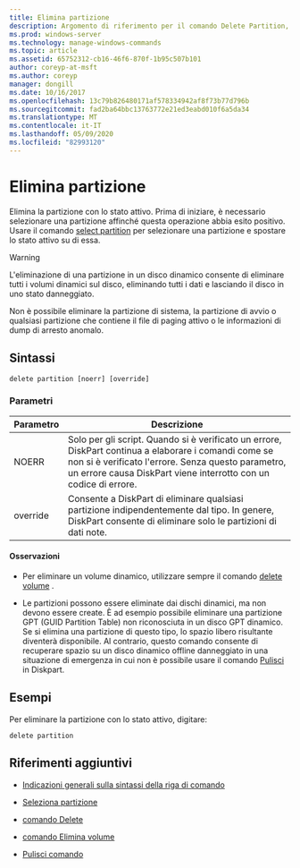 ```yaml
---
title: Elimina partizione
description: Argomento di riferimento per il comando Delete Partition, che consente di eliminare la partizione con lo stato attivo.
ms.prod: windows-server
ms.technology: manage-windows-commands
ms.topic: article
ms.assetid: 65752312-cb16-46f6-870f-1b95c507b101
author: coreyp-at-msft
ms.author: coreyp
manager: dongill
ms.date: 10/16/2017
ms.openlocfilehash: 13c79b826480171af578334942af8f73b77d796b
ms.sourcegitcommit: fad2ba64bbc13763772e21ed3eabd010f6a5da34
ms.translationtype: MT
ms.contentlocale: it-IT
ms.lasthandoff: 05/09/2020
ms.locfileid: "82993120"
---
```

# <a name="delete-partition"></a>Elimina partizione

Elimina la partizione con lo stato attivo. Prima di iniziare, è necessario selezionare una partizione affinché questa operazione abbia esito positivo. Usare il comando [select partition](select-partition.md) per selezionare una partizione e spostare lo stato attivo su di essa.

> [!WARNING]
> L'eliminazione di una partizione in un disco dinamico consente di eliminare tutti i volumi dinamici sul disco, eliminando tutti i dati e lasciando il disco in uno stato danneggiato.
>
> Non è possibile eliminare la partizione di sistema, la partizione di avvio o qualsiasi partizione che contiene il file di paging attivo o le informazioni di dump di arresto anomalo.

## <a name="syntax"></a>Sintassi

```
delete partition [noerr] [override]
```

### <a name="parameters"></a>Parametri

| Parametro | Descrizione |
| --------- | ----------- |
| NOERR | Solo per gli script. Quando si è verificato un errore, DiskPart continua a elaborare i comandi come se non si è verificato l'errore. Senza questo parametro, un errore causa DiskPart viene interrotto con un codice di errore. |
| override | Consente a DiskPart di eliminare qualsiasi partizione indipendentemente dal tipo. In genere, DiskPart consente di eliminare solo le partizioni di dati note. |

#### <a name="remarks"></a>Osservazioni

- Per eliminare un volume dinamico, utilizzare sempre il comando [delete volume](delete-volume.md) .

- Le partizioni possono essere eliminate dai dischi dinamici, ma non devono essere create. È ad esempio possibile eliminare una partizione GPT (GUID Partition Table) non riconosciuta in un disco GPT dinamico. Se si elimina una partizione di questo tipo, lo spazio libero risultante diventerà disponibile. Al contrario, questo comando consente di recuperare spazio su un disco dinamico offline danneggiato in una situazione di emergenza in cui non è possibile usare il comando [Pulisci](clean.md) in Diskpart.

## <a name="examples"></a>Esempi

Per eliminare la partizione con lo stato attivo, digitare:

```
delete partition
```

## <a name="additional-references"></a>Riferimenti aggiuntivi

- [Indicazioni generali sulla sintassi della riga di comando](command-line-syntax-key.md)

- [Seleziona partizione](select-partition.md)

- [comando Delete](delete.md)

- [comando Elimina volume](delete-volume.md)

- [Pulisci comando](clean.md)
